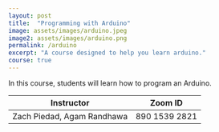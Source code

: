 ```yaml
---
layout: post
title:  "Programming with Arduino"
image: assets/images/arduino.jpeg
image2: assets/images/arduino.png
permalink: /arduino
excerpt: "A course designed to help you learn arduino."
course: true
---
```


In this course, students will learn how to program an Arduino.


<table class="styled-table">
    <thead>
        <tr>
            <th>Instructor</th>
            <th>Zoom ID</th>
        </tr>
    </thead>
    <tbody>
        <tr>
            <td>Zach Piedad, Agam Randhawa</td>
            <td>890 1539 2821</td>
        </tr>
    </tbody>
</table>

<br/>
